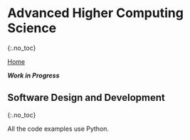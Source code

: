 # Advanced Higher Computing Science
{:.no_toc}

[Home](index.md)

___Work in Progress___

## Software Design and Development
{:.no_toc}

All the code examples use Python.
